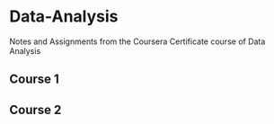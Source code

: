 # Data-Analysis
Notes and Assignments from the Coursera Certificate course of Data Analysis
## Course 1
## Course 2
